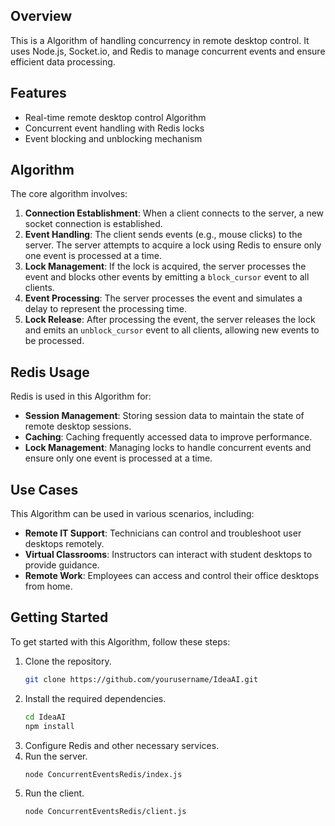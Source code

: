 ## Overview
This is a Algorithm of handling concurrency in remote desktop control. It uses Node.js, Socket.io, and Redis to manage concurrent events and ensure efficient data processing.

## Features
- Real-time remote desktop control Algorithm
- Concurrent event handling with Redis locks
- Event blocking and unblocking mechanism

## Algorithm
The core algorithm involves:
1. **Connection Establishment**: When a client connects to the server, a new socket connection is established.
2. **Event Handling**: The client sends events (e.g., mouse clicks) to the server. The server attempts to acquire a lock using Redis to ensure only one event is processed at a time.
3. **Lock Management**: If the lock is acquired, the server processes the event and blocks other events by emitting a `block_cursor` event to all clients.
4. **Event Processing**: The server processes the event and simulates a delay to represent the processing time.
5. **Lock Release**: After processing the event, the server releases the lock and emits an `unblock_cursor` event to all clients, allowing new events to be processed.

## Redis Usage
Redis is used in this Algorithm for:
- **Session Management**: Storing session data to maintain the state of remote desktop sessions.
- **Caching**: Caching frequently accessed data to improve performance.
- **Lock Management**: Managing locks to handle concurrent events and ensure only one event is processed at a time.

## Use Cases
This Algorithm can be used in various scenarios, including:
- **Remote IT Support**: Technicians can control and troubleshoot user desktops remotely.
- **Virtual Classrooms**: Instructors can interact with student desktops to provide guidance.
- **Remote Work**: Employees can access and control their office desktops from home.

## Getting Started
To get started with this Algorithm, follow these steps:
1. Clone the repository.
   ```bash
   git clone https://github.com/yourusername/IdeaAI.git
   ```
2. Install the required dependencies.
   ```bash
   cd IdeaAI
   npm install
   ```
3. Configure Redis and other necessary services.
4. Run the server.
   ```bash
   node ConcurrentEventsRedis/index.js
   ```
5. Run the client.
   ```bash
   node ConcurrentEventsRedis/client.js
   ```

